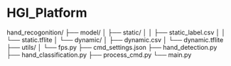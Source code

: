 # HGI_Platform

hand_recogonition/
├── model/
│   ├── static/
│   │   ├── static_label.csv
│   │   └── static.tflite
│   └── dynamic/
│       ├── dynamic.csv
│       └── dynamic.tflite
├── utils/
│   └── fps.py
├── cmd_settings.json
├── hand_detection.py
├── hand_classification.py
├── process_cmd.py
└── main.py
